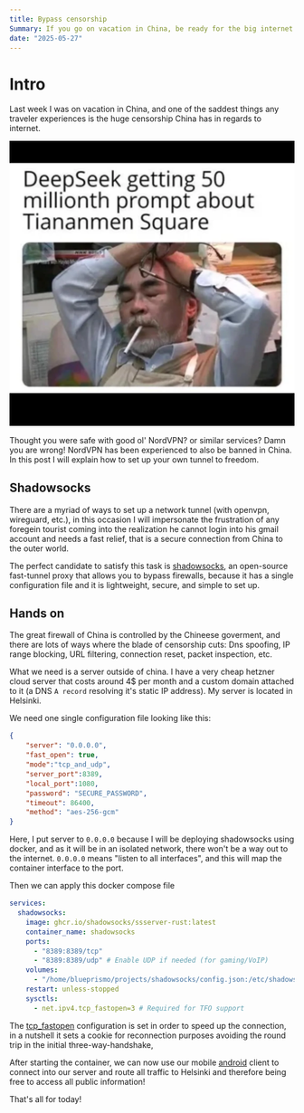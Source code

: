 ```yaml
---
title: Bypass censorship
Summary: If you go on vacation in China, be ready for the big internet censorship they have. Services like NordVPN or ExpressVPN are banned. In this post there's a way to circunvent censorship.
date: "2025-05-27"
---
```


# Intro

Last week I was on vacation in China, and one of the saddest things any traveler experiences is the huge censorship China has in regards to internet.

![tiananmen](image.png)

Thought you were safe with good ol' NordVPN? or similar services? Damn you are wrong! NordVPN has been experienced to also be banned in China. In this post I will explain how to set up your own tunnel to freedom.

## Shadowsocks

There are a myriad of ways to set up a network tunnel (with openvpn, wireguard, etc.), in this occasion I will impersonate the frustration of any foregein tourist coming into the realization he cannot login into his gmail account and needs a fast relief, that is a secure connection from China to the outer world.

The perfect candidate to satisfy this task is [shadowsocks](https://github.com/shadowsocks/shadowsocks-rust), an open-source fast-tunnel proxy that allows you to bypass firewalls, because it has a single configuration file and it is lightweight, secure, and simple to set up.

## Hands on

The great firewall of China is controlled by the Chineese goverment, and there are lots of ways where the blade of censorship cuts: Dns spoofing, IP range blocking, URL filtering, connection reset, packet inspection, etc.

What we need is a server outside of china. I have a very cheap hetzner cloud server that costs around 4$ per month and a custom domain attached to it (a DNS `A record` resolving it's static IP address). My server is located in Helsinki.

We need one single configuration file looking like this:

```json
{
    "server": "0.0.0.0",
    "fast_open": true,
    "mode":"tcp_and_udp",
    "server_port":8389,
    "local_port":1080,
    "password": "SECURE_PASSWORD",
    "timeout": 86400,
    "method": "aes-256-gcm"
}
```

Here, I put server to `0.0.0.0` because I will be deploying shadowsocks using docker, and as it will be in an isolated network, there won't be a way out to the internet. `0.0.0.0` means "listen to all interfaces", and this will map the container interface to the port.

Then we can apply this docker compose file

```docker-compose.yml
services:
  shadowsocks:
    image: ghcr.io/shadowsocks/ssserver-rust:latest
    container_name: shadowsocks
    ports:
      - "8389:8389/tcp"
      - "8389:8389/udp" # Enable UDP if needed (for gaming/VoIP)
    volumes:
      - "/home/blueprismo/projects/shadowsocks/config.json:/etc/shadowsocks-rust/config.json"
    restart: unless-stopped
    sysctls:
      - net.ipv4.tcp_fastopen=3 # Required for TFO support
```

The [tcp_fastopen](https://en.wikipedia.org/wiki/TCP_Fast_Open) configuration is set in order to speed up the connection, in a nutshell it sets a cookie for reconnection purposes avoiding the round trip in the initial three-way-handshake,

After starting the container, we can now use our mobile [android](https://github.com/shadowsocks/shadowsocks-android/releases) client to connect into our server and route all traffic to Helsinki and therefore being free to access all public information!

That's all for today!
